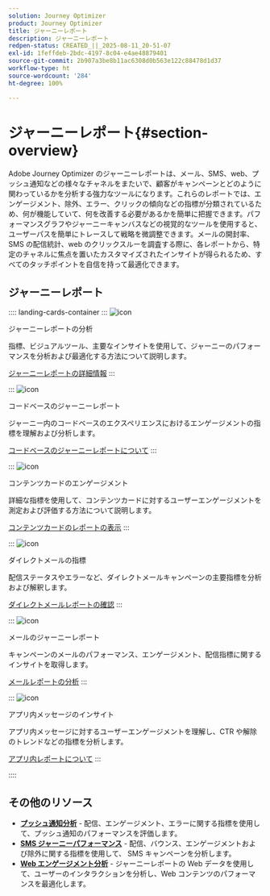 ```yaml
---
solution: Journey Optimizer
product: Journey Optimizer
title: ジャーニーレポート
description: ジャーニーレポート
redpen-status: CREATED_||_2025-08-11_20-51-07
exl-id: 1feffdeb-2bdc-4197-8c04-e4ae48879401
source-git-commit: 2b907a3be8b11ac6308d0b563e122c88478d1d37
workflow-type: ht
source-wordcount: '284'
ht-degree: 100%

---
```


# ジャーニーレポート{#section-overview}

Adobe Journey Optimizer のジャーニーレポートは、メール、SMS、web、プッシュ通知などの様々なチャネルをまたいで、顧客がキャンペーンとどのように関わっているかを分析する強力なツールになります。これらのレポートでは、エンゲージメント、除外、エラー、クリックの傾向などの指標が分類されているため、何が機能していて、何を改善する必要があるかを簡単に把握できます。パフォーマンスグラフやジャーニーキャンバスなどの視覚的なツールを使用すると、ユーザーパスを簡単にトレースして戦略を微調整できます。メールの開封率、SMS の配信統計、web のクリックスルーを調査する際に、各レポートから、特定のチャネルに焦点を置いたカスタマイズされたインサイトが得られるため、すべてのタッチポイントを自信を持って最適化できます。

## ジャーニーレポート

:::: landing-cards-container
:::
![icon](https://cdn.experienceleague.adobe.com/icons/chart-line.svg)

ジャーニーレポートの分析

指標、ビジュアルツール、主要なインサイトを使用して、ジャーニーのパフォーマンスを分析および最適化する方法について説明します。

[ジャーニーレポートの詳細情報](../using/reports/journey-global-report-cja.md)
:::

:::
![icon](https://cdn.experienceleague.adobe.com/icons/code-branch.svg)

コードベースのジャーニーレポート

ジャーニー内のコードベースのエクスペリエンスにおけるエンゲージメントの指標を理解および分析します。

[コードベースのジャーニーレポートについて](../using/reports/journey-global-report-cja-code.md)
:::

:::
![icon](https://cdn.experienceleague.adobe.com/icons/puzzle-piece.svg)

コンテンツカードのエンゲージメント

詳細な指標を使用して、コンテンツカードに対するユーザーエンゲージメントを測定および評価する方法について説明します。

[コンテンツカードのレポートの表示](../using/reports/journey-global-report-cja-content.md)
:::

:::
![icon](https://cdn.experienceleague.adobe.com/icons/envelope.svg)

ダイレクトメールの指標

配信ステータスやエラーなど、ダイレクトメールキャンペーンの主要指標を分析および解釈します。

[ダイレクトメールレポートの確認](../using/reports/journey-global-report-cja-direct.md)
:::

:::
![icon](https://cdn.experienceleague.adobe.com/icons/envelope-open.svg)

メールのジャーニーレポート

キャンペーンのメールのパフォーマンス、エンゲージメント、配信指標に関するインサイトを取得します。

[メールレポートの分析](../using/reports/journey-global-report-cja-email.md)
:::

:::
![icon](https://cdn.experienceleague.adobe.com/icons/mobile.svg)

アプリ内メッセージのインサイト

アプリ内メッセージに対するユーザーエンゲージメントを理解し、CTR や解除のトレンドなどの指標を分析します。

[アプリ内レポートについて](../using/reports/journey-global-report-cja-inapp.md)
:::

::::


## その他のリソース

- **[プッシュ通知分析](../using/reports/journey-global-report-cja-push.md)** - 配信、エンゲージメント、エラーに関する指標を使用して、プッシュ通知のパフォーマンスを評価します。
- **[SMS ジャーニーパフォーマンス](../using/reports/journey-global-report-cja-sms.md)** - 配信、バウンス、エンゲージメントおよび除外に関する指標を使用して、 SMS キャンペーンを分析します。
- **[Web エンゲージメント分析](../using/reports/journey-global-report-cja-web.md)** - ジャーニーレポートの Web データを使用して、ユーザーのインタラクションを分析し、Web コンテンツのパフォーマンスを最適化します。
